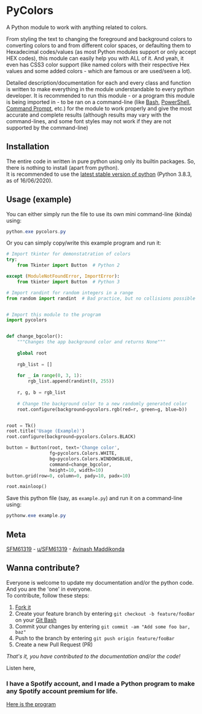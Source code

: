# PyColors  
A Python module to work with anything related to colors.  
  
From styling the text to changing the foreground and background colors to converting colors to and from different color spaces, or defaulting them to Hexadecimal codes/values (as most Python modules support or only accept HEX codes), this module can easily help you with ALL of it. And yeah, it even has CSS3 color support (like named colors with their respective Hex values and some added colors - which are famous or are used/seen a lot).  
  
Detailed description/documentation for each and every class and function is written to make everything in the module understandable to every python developer. It is recommended to run this module - or a program this module is being imported in - to be ran on a command-line (like [Bash](http://ftp.gnu.org/gnu/bash/bash-5.0.tar.gz "Bourne Again SHell (BASH)"), [PowerShell](https://github.com/PowerShell/PowerShell/releases "Windows PowerShell 7"), [Command Prompt](https://www.google.com/url?sa=t&rct=j&q=&esrc=s&source=web&cd=&cad=rja&uact=8&ved=2ahUKEwjDyuXTzIbqAhWzQjABHbOABRMQFjANegQIAhAB&url=https%3A%2F%2Fen.wikipedia.org%2Fwiki%2FCmd.exe&usg=AOvVaw20rJophR24-G5GxhuDu-nd "Command Prompt"), etc.) for the module to work properly and give the most accurate and complete results (although results may vary with the command-lines, and some font styles may not work if they are not supported by the command-line)  
  
## Installation  
The entire code in written in pure python using only its builtin packages. So, there is nothing to install (apart from python).  
It is recommended to use the [latest stable version of python](https://www.python.org/ftp/python/3.8.3/python-3.8.3.exe "Click to download") (Python 3.8.3, as of 16/06/2020).  
  
## Usage (example) 
You can either simply run the file to use its own mini command-line (kinda) using:
```powershell
python.exe pycolors.py
```  
Or you can simply copy/write this example program and run it:  
```python
# Import tkinter for demonstatration of colors
try:
    from Tkinter import Button  # Python 2

except (ModuleNotFoundError, ImportError):
    from tkinter import Button  # Python 3

# Import randint for random integers in a range
from random import randint  # Bad practice, but no collisions possible


# Import this module to the program
import pycolors


def change_bgcolor():
    """Changes the app background color and returns None"""
    
    global root
    
    rgb_list = []
    
    for _ in range(0, 3, 1):
        rgb_list.append(randint(0, 255))
    
    r, g, b = rgb_list
    
    # Change the background color to a new randomly generated color
    root.configure(background=pycolors.rgb(red=r, green=g, blue=b))


root = Tk()
root.title('Usage (Example)')
root.configure(background=pycolors.Colors.BLACK)

button = Button(root, text='Change color',
                fg=pycolors.Colors.WHITE,
                bg=pycolors.Colors.WINDOWSBLUE,
                command=change_bgcolor,
                height=10, width=10)
button.grid(row=0, column=0, pady=10, padx=10)

root.mainloop()
```  
Save this python file (say, as `example.py`) and run it on a command-line using:  
```powershell
pythonw.exe example.py
```  
  
## Meta  
[SFM61319](https://github.com/SFM61319 "My GitHub") - [u/SFM61319](https://www.reddit.com/user/SFM61319 "Yes, I'm a Redditor") - [Avinash Maddikonda](mailto:svasssakavi@gmail.com "Send a mail")  
  
## Wanna contribute?  
Everyone is welcome to update my documentation and/or the python code. And you are the 'one' in everyone.  
To contribute, follow these steps:  
 1. [Fork it](https://github.com/SFM61319/pycolors/fork "Click to fork!")  
 2. Create your feature branch by entering `git checkout -b feature/fooBar` on your [Git Bash](https://git-scm.com/download/win "Click to download")  
 3. Commit your changes by entering `git commit -am "Add some foo bar, baz"`  
 4. Push to the branch by entering `git push origin feature/fooBar`  
 5. Create a new Pull Request (PR)  
  
*That's it, you have contributed to the documentation and/or the code!*  
  
Listen here,  
### I have a Spotify account, and I made a Python program to make any Spotify account premium for life.  
[Here is the program](https://youtu.be/dQw4w9WgXcQ "Click to download the python file")
